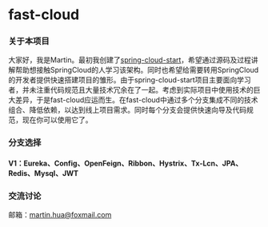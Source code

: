 # fast-cloud

### 关于本项目
大家好，我是Martin。最初我创建了[spring-cloud-start](https://github.com/huaPeiLiang/spring-cloud-start)，希望通过源码及过程讲解帮助想接触SpringCloud的人学习该架构。同时也希望给需要转用SpringCloud的开发者提供快速搭建项目的雏形。由于spring-cloud-start项目主要面向学习者，并未注重代码规范且大量技术冗余在了一起。考虑到实际项目中使用技术的巨大差异，于是fast-cloud应运而生。在fast-cloud中通过多个分支集成不同的技术组合、降低依赖，以达到线上项目需求。同时每个分支会提供快速向导及代码规范，现在你可以使用它了。

### 分支选择
#### V1：Eureka、Config、OpenFeign、Ribbon、Hystrix、Tx-Lcn、JPA、Redis、Mysql、JWT

### 交流讨论
邮箱：martin.hua@foxmail.com
